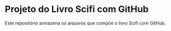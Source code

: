 # Projeto do Livro Scifi com GitHub

Este repositório armazena os arquivos que compõe o livro Scifi com GitHub.